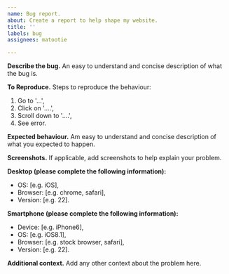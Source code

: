 ```yaml
---
name: Bug report.
about: Create a report to help shape my website.
title: ''
labels: bug
assignees: matootie

---
```


**Describe the bug.**
An easy to understand and concise description of what the bug is.

**To Reproduce.**
Steps to reproduce the behaviour:
1. Go to '...',
2. Click on '....',
3. Scroll down to '....',
4. See error.

**Expected behaviour.**
Am easy to understand and concise description of what you expected to happen.

**Screenshots.**
If applicable, add screenshots to help explain your problem.

**Desktop (please complete the following information):**
 - OS: [e.g. iOS],
 - Browser: [e.g. chrome, safari],
 - Version: [e.g. 22].

**Smartphone (please complete the following information):**
 - Device: [e.g. iPhone6],
 - OS: [e.g. iOS8.1],
 - Browser: [e.g. stock browser, safari],
 - Version: [e.g. 22].

**Additional context.**
Add any other context about the problem here.
